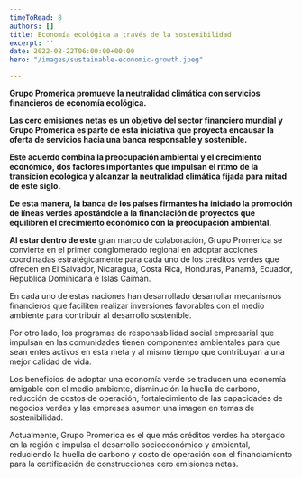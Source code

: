```yaml
---
timeToRead: 8
authors: []
title: Economía ecológica a través de la sostenibilidad
excerpt: ''
date: 2022-08-22T06:00:00+00:00
hero: "/images/sustainable-economic-growth.jpeg"

---
```

**Grupo Promerica promueve la neutralidad climática con servicios financieros de economía ecológica.**

**Las cero emisiones netas es un objetivo del sector financiero mundial y Grupo Promerica es parte de esta iniciativa que proyecta encausar la oferta de servicios hacia una banca responsable y sostenible.**

**Este acuerdo combina la preocupación ambiental y el crecimiento económico, dos factores importantes que impulsan el ritmo de la transición ecológica y alcanzar la neutralidad climática fijada para mitad de este siglo.**

**De esta manera, la banca de los países firmantes ha iniciado la promoción de líneas verdes apostándole a la financiación de proyectos que equilibren el crecimiento económico con la preocupación ambiental.**

**Al estar dentro de este** gran marco de colaboración, Grupo Promerica se convierte en el primer conglomerado regional en adoptar acciones coordinadas estratégicamente para cada uno de los créditos verdes que ofrecen en El Salvador, Nicaragua, Costa Rica, Honduras, Panamá, Ecuador, Republica Dominicana e Islas Caimán.

En cada uno de estas naciones han desarrollado desarrollar mecanismos financieros que faciliten realizar inversiones favorables con el medio ambiente para contribuir al desarrollo sostenible.

Por otro lado, los programas de responsabilidad social empresarial que impulsan en las comunidades tienen componentes ambientales para que sean entes activos en esta meta y al mismo tiempo que contribuyan a una mejor calidad de vida.

Los beneficios de adoptar una economía verde se traducen una economía amigable con el medio ambiente, disminución la huella de carbono, reducción de costos de operación, fortalecimiento de las capacidades de negocios verdes y las empresas asumen una imagen en temas de sostenibilidad.

Actualmente, Grupo Promerica es el que más créditos verdes ha otorgado en la región e impulsa el desarrollo socioeconómico y ambiental, reduciendo la huella de carbono y costo de operación con el financiamiento para la certificación de construcciones cero emisiones netas.